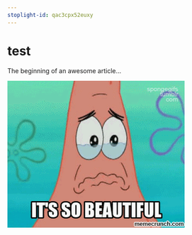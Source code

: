 ```yaml
---
stoplight-id: qac3cpx52euxy
---
```


# test

The beginning of an awesome article...

![SoBeautiful.gif](../assets/images/SoBeautiful.gif)
